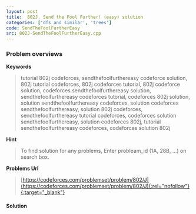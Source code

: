 ```yaml
---
layout: post
title:  802J. Send the Fool Further! (easy) solution
categories: ['dfs and similar', 'trees']
code: SendTheFoolFurtherEasy
src: 802J-SendTheFoolFurtherEasy.cpp
---
```

### **Problem overviews**

**Keywords**
> tutorial 802j codeforces, sendthefoolfurthereasy codeforce solution, 802j tutorial codeforces, 802j codeforces tutorial, 802j codeforce solution, codeforces sendthefoolfurthereasy solution, sendthefoolfurthereasy codeforces tutorial, codeforces 802j solution, solution sendthefoolfurthereasy codeforces, solution codeforces sendthefoolfurthereasy, solution 802j codeforces, sendthefoolfurthereasy tutorial codeforces, codeforces solution sendthefoolfurthereasy, solution codeforces 802j, tutorial sendthefoolfurthereasy codeforces, codeforces solution 802j

**Hint**
> To find solution for any problems, Enter probleam_id (1A, 28B, ...) on search box. 

**Problems Url**
> [https://codeforces.com/problemset/problem/802/J](https://codeforces.com/problemset/problem/802/J){:rel="nofollow"}{:target="_blank"}

#### **Solution**




